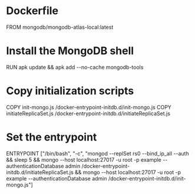# Dockerfile
FROM mongodb/mongodb-atlas-local:latest

# Install the MongoDB shell
RUN apk update && apk add --no-cache mongodb-tools

# Copy initialization scripts
COPY init-mongo.js /docker-entrypoint-initdb.d/init-mongo.js
COPY initiateReplicaSet.js /docker-entrypoint-initdb.d/initiateReplicaSet.js

# Set the entrypoint
ENTRYPOINT ["/bin/bash", "-c", "mongod --replSet rs0 --bind_ip_all --auth && sleep 5 && mongo --host localhost:27017 -u root -p example --authenticationDatabase admin /docker-entrypoint-initdb.d/initiateReplicaSet.js && mongo --host localhost:27017 -u root -p example --authenticationDatabase admin /docker-entrypoint-initdb.d/init-mongo.js"]
